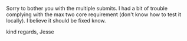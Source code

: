 
Sorry to bother you with the multiple submits. I had a bit of trouble complying with the max two core requirement (don't know how to test it locally). I believe it should be fixed know.

kind regards,
Jesse
